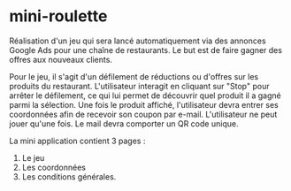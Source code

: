 # mini-roulette

Réalisation d'un jeu qui sera lancé automatiquement via des annonces Google Ads pour une chaîne de restaurants. Le but est de faire gagner des offres aux nouveaux clients.

Pour le jeu, il s'agit d'un défilement de réductions ou d'offres sur les produits du restaurant. L'utilisateur interagit en cliquant sur "Stop" pour arrêter le défilement, ce qui lui permet de découvrir quel produit il a gagné parmi la sélection. Une fois le produit affiché, l'utilisateur devra entrer ses coordonnées afin de recevoir son coupon par e-mail. L'utilisateur ne peut jouer qu'une fois. Le mail devra comporter un QR code unique.

La mini application contient 3 pages :

1. Le jeu
2. Les coordonnées
3. Les conditions générales.
